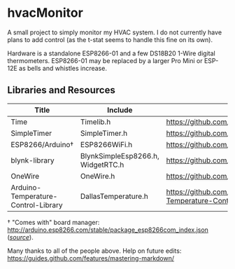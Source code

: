 # hvacMonitor

A small project to simply monitor my HVAC system. I do not currently have plans to add control (as the t-stat seems to handle this fine on its own).

Hardware is a standalone ESP8266-01 and a few DS18B20 1-Wire digital thermometers. ESP8266-01 may be replaced by a larger Pro Mini or ESP-12E as bells and whistles increase.

## Libraries and Resources

Title | Include | Link
------|---------|-----
Time | Timelib.h | https://github.com/PaulStoffregen/Time
SimpleTimer | SimpleTimer.h | https://github.com/jfturcot/SimpleTimer
ESP8266/Arduino† | ESP8266WiFi.h | https://github.com/esp8266/Arduino
blynk-library | BlynkSimpleEsp8266.h, WidgetRTC.h |https://github.com/blynkkk/blynk-library
OneWire | OneWire.h | https://github.com/PaulStoffregen/OneWire
Arduino-Temperature-Control-Library | DallasTemperature.h | https://github.com/milesburton/Arduino-Temperature-Control-Library
† "Comes with" board manager: http://arduino.esp8266.com/stable/package_esp8266com_index.json ([*source*](https://github.com/esp8266/Arduino#installing-with-boards-manager)).

Many thanks to all of the people above.
Help on future edits: https://guides.github.com/features/mastering-markdown/
